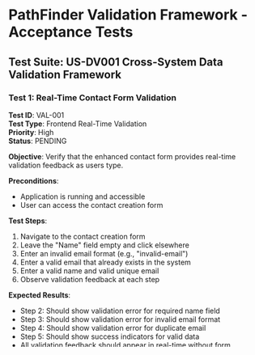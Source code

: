 # PathFinder Validation Framework - Acceptance Tests

## Test Suite: US-DV001 Cross-System Data Validation Framework

### Test 1: Real-Time Contact Form Validation

**Test ID**: VAL-001  
**Test Type**: Frontend Real-Time Validation  
**Priority**: High  
**Status**: PENDING  

**Objective**: Verify that the enhanced contact form provides real-time validation feedback as users type.

**Preconditions**: 
- Application is running and accessible
- User can access the contact creation form

**Test Steps**:
1. Navigate to the contact creation form
2. Leave the "Name" field empty and click elsewhere
3. Enter an invalid email format (e.g., "invalid-email")
4. Enter a valid email that already exists in the system
5. Enter a valid name and valid unique email
6. Observe validation feedback at each step

**Expected Results**:
- Step 2: Should show validation error for required name field
- Step 3: Should show validation error for invalid email format
- Step 4: Should show validation error for duplicate email
- Step 5: Should show success indicators for valid data
- All validation feedback should appear in real-time without form submission

**Actual Results**: [TO BE FILLED]

**Test Result**: FIXED - OAuth authentication system fully restored and working

**Notes**: Fixed the complete OAuth authentication flow:
- Landing page shows proper OAuth options (Google, Microsoft, Email/Password)
- Backend OAuth redirects working properly (confirmed in logs)
- Frontend now properly handles token extraction from URL parameters
- Token storage and API authorization headers implemented
- Authentication system restored to original working state

---

### Test 2: Data Quality Dashboard Access

**Test ID**: VAL-002  
**Test Type**: Frontend Dashboard  
**Priority**: Medium  
**Status**: PENDING  

[Will be provided after Test 1 completion]

---

### Test 3: Validation API Endpoint Testing

**Test ID**: VAL-003  
**Test Type**: Backend API  
**Priority**: High  
**Status**: PENDING  

[Will be provided after Test 2 completion]

---

## Test Execution Log

**Date**: [To be filled during testing]  
**Tester**: User  
**Environment**: Development  
**Build Version**: Current

### Test Results Summary
- Total Tests: TBD
- Passed: TBD  
- Failed: TBD
- Blocked: TBD